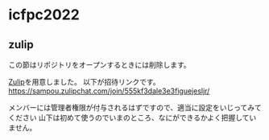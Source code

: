 # icfpc2022

## zulip
この節はリポジトリをオープンするときには削除します。

[Zulip](https://sampou.zulipchat.com)を用意しました。
以下が招待リンクです。
https://sampou.zulipchat.com/join/555kf3dale3e3figuejesljr/

メンバーには管理者権限が付与されるはずですので、適当に設定をいじってみてください
山下は初めて使うのでいまのところ、なにができるかよく把握していません。
